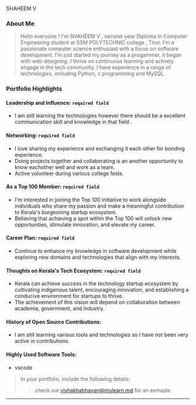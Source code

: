 
SHAHEEM V
### About Me

> Hello everyone ! I'm SHAHEEM V , second-year Diploma in Computer Engineering student at SSM POLYTECHNIC college , Tirur. I'm a passionate computer science enthusiast with a focus on software development. I'm just started my journey as a progammer, it began with web designing .I thrive on continuous learning and actively engage in the tech community. I have experience in a range of technologies, including Python, c programming and MySQL. 


### Portfolio Highlights



#### Leadership and Influence: `required field`

- I am still learning the technologies however there should be a excellent communication skill and knowledge in that field . 

#### Networking: `required field`

- I love sharing my experience and exchanging it each other for bonding experience.
- Doing projects together and collaborating is an another opportunity to know eachother well and work as a team.
- Active volunteer during various college fests.

#### As a Top 100 Member: `required field`

-  I'm interested in joining the Top 100 initiative to work alongside individuals who share my passion and make a meaningful contribution to Kerala's burgeoning startup ecosystem.
- Believing that achieving a spot within the Top 100 will unlock new opportunities, stimulate innovation, and elevate my career.

#### Career Plan: `required field`

- Continue to enhance my knowledge in software development while exploring new domains and technologies that align with my interests.

#### Thoughts on Kerala's Tech Ecosystem: `required field`

-  Kerala can achieve success in the technology startup ecosystem by cultivating indigenous talent, encouraging innovation, and establishing a conducive environment for startups to thrive.
- The achievement of this vision will depend on collaboration between academia, government, and industry.

#### History of Open Source Contributions:

-  I am still learning various tools and technologies so I have not been very active in contributions.


#### Highly Used Software Tools:

- vscode



> In your portfolio, include the following details:
>> check out [vishakhabhayan@mulearn.md](./profile/vishakhabhayan@mulearn.md) for an exmaple

---
